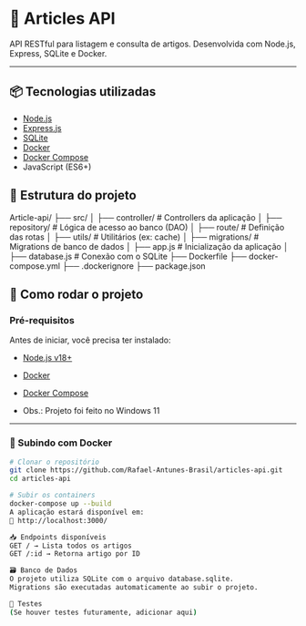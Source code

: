 # 📰 Articles API

API RESTful para listagem e consulta de artigos. Desenvolvida com Node.js, Express, SQLite e Docker.

---

## 📦 Tecnologias utilizadas

- [Node.js](https://nodejs.org/)
- [Express.js](https://expressjs.com/)
- [SQLite](https://www.sqlite.org/index.html)
- [Docker](https://www.docker.com/)
- [Docker Compose](https://docs.docker.com/compose/)
- JavaScript (ES6+)

## 📁 Estrutura do projeto

Article-api/
├── src/
│ ├── controller/ # Controllers da aplicação
│ ├── repository/ # Lógica de acesso ao banco (DAO)
│ ├── route/ # Definição das rotas
│ ├── utils/ # Utilitários (ex: cache)
│ ├── migrations/ # Migrations de banco de dados
│ ├── app.js # Inicialização da aplicação
│ ├── database.js # Conexão com o SQLite
├── Dockerfile
├── docker-compose.yml
├── .dockerignore
├── package.json

## 🚀 Como rodar o projeto

### Pré-requisitos

Antes de iniciar, você precisa ter instalado:

- [Node.js v18+](https://nodejs.org/)
- [Docker](https://www.docker.com/products/docker-desktop)
- [Docker Compose](https://docs.docker.com/compose/install/)

- Obs.: Projeto foi feito no Windows 11

---

### 🔧 Subindo com Docker

```bash
# Clonar o repositório
git clone https://github.com/Rafael-Antunes-Brasil/articles-api.git
cd articles-api

# Subir os containers
docker-compose up --build
A aplicação estará disponível em:
📍 http://localhost:3000/

📥 Endpoints disponíveis
GET / → Lista todos os artigos
GET /:id → Retorna artigo por ID

🗃️ Banco de Dados
O projeto utiliza SQLite com o arquivo database.sqlite.
Migrations são executadas automaticamente ao subir o projeto.

🧪 Testes
(Se houver testes futuramente, adicionar aqui)
